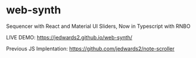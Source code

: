 # web-synth

Sequencer with React and Material UI Sliders, Now in Typescript with RNBO

LIVE DEMO: https://jedwards2.github.io/web-synth/

Previous JS Implentation: https://github.com/jedwards2/note-scroller
